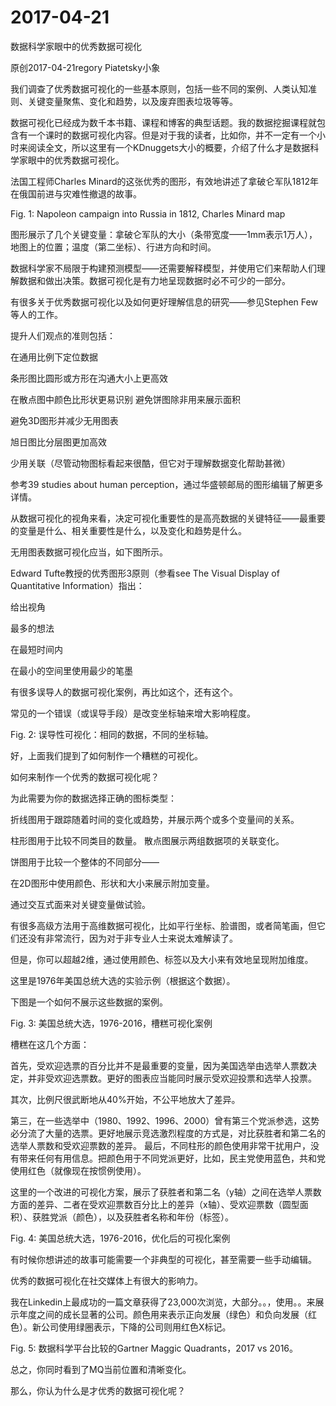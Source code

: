 # 2017-04-21

数据科学家眼中的优秀数据可视化

原创2017-04-21regory Piatetsky小象

我们调查了优秀数据可视化的一些基本原则，包括一些不同的案例、人类认知准则、关键变量聚焦、变化和趋势，以及废弃图表垃圾等等。

数据可视化已经成为数千本书籍、课程和博客的典型话题。我的数据挖掘课程就包含有一个课时的数据可视化内容。但是对于我的读者，比如你，并不一定有一个小时来阅读全文，所以这里有一个KDnuggets大小的概要，介绍了什么才是数据科学家眼中的优秀数据可视化。

法国工程师Charles Minard的这张优秀的图形，有效地讲述了拿破仑军队1812年在俄国前进与灾难性撤退的故事。

Fig. 1: Napoleon campaign into Russia in 1812, Charles Minard map

图形展示了几个关键变量：拿破仑军队的大小（条带宽度——1mm表示1万人），地图上的位置；温度（第二坐标）、行进方向和时间。

数据科学家不局限于构建预测模型——还需要解释模型，并使用它们来帮助人们理解数据和做出决策。数据可视化是有力地呈现数据时必不可少的一部分。

有很多关于优秀数据可视化以及如何更好理解信息的研究——参见Stephen Few等人的工作。

提升人们观点的准则包括：

在通用比例下定位数据

条形图比圆形或方形在沟通大小上更高效

在散点图中颜色比形状更易识别 避免饼图除非用来展示面积

避免3D图形并减少无用图表

旭日图比分层图更加高效

少用关联（尽管动物图标看起来很酷，但它对于理解数据变化帮助甚微）

参考39 studies about human perception，通过华盛顿邮局的图形编辑了解更多详情。

从数据可视化的视角来看，决定可视化重要性的是高亮数据的关键特征——最重要的变量是什么、相关重要性是什么，以及变化和趋势是什么。

无用图表数据可视化应当，如下图所示。

Edward Tufte教授的优秀图形3原则（参看see The Visual Display of Quantitative Information）指出：

给出视角

最多的想法

在最短时间内

在最小的空间里使用最少的笔墨

有很多误导人的数据可视化案例，再比如这个，还有这个。

常见的一个错误（或误导手段）是改变坐标轴来增大影响程度。

Fig. 2: 误导性可视化：相同的数据，不同的坐标轴。

好，上面我们提到了如何制作一个糟糕的可视化。

如何来制作一个优秀的数据可视化呢？

为此需要为你的数据选择正确的图标类型：

折线图用于跟踪随着时间的变化或趋势，并展示两个或多个变量间的关系。

柱形图用于比较不同类目的数量。 散点图展示两组数据项的关联变化。

饼图用于比较一个整体的不同部分——

在2D图形中使用颜色、形状和大小来展示附加变量。

通过交互式面来对关键变量做试验。

有很多高级方法用于高维数据可视化，比如平行坐标、脸谱图，或者简笔画，但它们还没有非常流行，因为对于非专业人士来说太难解读了。

但是，你可以超越2维，通过使用颜色、标签以及大小来有效地呈现附加维度。

这里是1976年美国总统大选的实验示例（根据这个数据）。

下图是一个如何不展示这些数据的案例。

Fig. 3: 美国总统大选，1976-2016，槽糕可视化案例

槽糕在这几个方面：

首先，受欢迎选票的百分比并不是最重要的变量，因为美国选举由选举人票数决定，并非受欢迎选票数。更好的图表应当能同时展示受欢迎投票和选举人投票。

其次，比例尺很武断地从40%开始，不公平地放大了差异。

第三，在一些选举中（1980、1992、1996、2000）曾有第三个党派参选，这势必分流了大量的选票。更好地展示竞选激烈程度的方式是，对比获胜者和第二名的选举人票数和受欢迎票数的差异。 最后，不同柱形的颜色使用非常干扰用户，没有带来任何有用信息。把颜色用于不同党派更好，比如，民主党使用蓝色，共和党使用红色（就像现在按惯例使用）。

这里的一个改进的可视化方案，展示了获胜者和第二名（y轴）之间在选举人票数方面的差异、二者在受欢迎票数百分比上的差异（x轴）、受欢迎票数（圆型面积）、获胜党派（颜色），以及获胜者名称和年份（标签）。

Fig. 4: 美国总统大选，1976-2016，优化后的可视化案例

有时候你想讲述的故事可能需要一个非典型的可视化，甚至需要一些手动编辑。

优秀的数据可视化在社交媒体上有很大的影响力。

我在Linkedin上最成功的一篇文章获得了23,000次浏览，大部分。。，使用。。来展示年度之间的成长显著的公司。颜色用来表示正向发展（绿色）和负向发展（红色）。新公司使用绿圈表示，下降的公司则用红色X标记。

Fig. 5: 数据科学平台比较的Gartner Maggic Quadrants，2017 vs 2016。

总之，你同时看到了MQ当前位置和清晰变化。

那么，你认为什么是才优秀的数据可视化呢？

